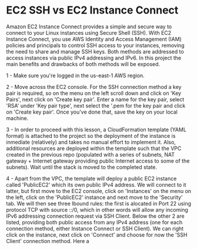 # EC2 SSH vs EC2 Instance Connect

Amazon EC2 Instance Connect provides a simple and secure way to connect to your Linux instances using Secure Shell (SSH). With EC2 Instance Connect, you use AWS Identity and Access Management (IAM) policies and principals to control SSH access to your instances, removing the need to share and manage SSH keys. Both methods are addressed to access instances via public IPv4 addressing and IPv6. In this project the main benefits and drawbacks of both methods will be exposed. <br/>

1 - Make sure you're logged in the us-east-1 AWS region. <br/>

2 - Move across the EC2 console. For the SSH connection method a key pair is required, so on the menu on the left scroll down and click on 'Key Pairs', next click on 'Create key pair'. Enter a name for the key pair, select 'RSA' under 'Key pair type', next select the '.pem for the key pair and click on 'Create key pair'. Once you've done that, save the key on your local machine. <br/>

3 - In order to proceed with this lesson, a CloudFormation template (YAML format) is attached to the project so the deployment of the instance is inmediate (relatively) and takes no manual effort to implement it. Also, additional resources are deployed within the template such that the VPC created in the previous repo (populated with a series of subnets, NAT gateway + Internet gateway providing public Internet access to some of the subnets). Wait until the stack is moved to the completed state. <br/>

4 - Apart from the VPC, the template will deploy a public EC2 instance called 'PublicEC2' which its own public IPv4 address. We will connect to it latter, but first move to the EC2 console, click on 'Instances' on the menu on the left, click on the 'PublicEC2' instance and next move to the 'Security' tab. We will then see three Ibound rules: the first is alocated in Port 22 using protocol TCP with source ::/0, which in other words will allow any incoming IPv6 addressing connection request via SSH Client. Below the other 2 are listed, providing both public access from any IPv4 address (one for each connection method, either Instance Connect or SSH Client). We can right click on the instance, next click on 'Connect' and choose for now the 'SSH Client' connection method. Here a
